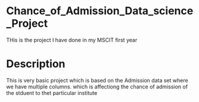 # Chance_of_Admission_Data_science_Project

THis is the project I have done in my MSCIT first year 

# Description

This is very basic project which is based on the Admission data set where we have multiple columns.
which is affectiong the chance of admission of the stduent to thet particular institute
